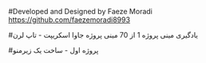 #Developed and Designed by Faeze Moradi https://github.com/faezemoradi8993 


#یادگیری مینی پروژه 1 از  70 مینی پروژه جاوا اسکریپت - تاپ لرن 


#پروژه اول - ساخت یک زیرمنو 
